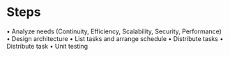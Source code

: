 # Steps

• Analyze needs (Continuity, Efficiency, Scalability, Security, Performance)
• Design architecture
• List tasks and arrange schedule
• Distribute tasks
• Distribute task
• Unit testing